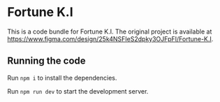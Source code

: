 
  # Fortune K.I

  This is a code bundle for Fortune K.I. The original project is available at https://www.figma.com/design/25k4NSFIeS2dpky3OJFpFI/Fortune-K.I.

  ## Running the code

  Run `npm i` to install the dependencies.

  Run `npm run dev` to start the development server.
  